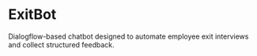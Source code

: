 # ExitBot
Dialogflow-based chatbot designed to automate employee exit interviews and collect structured feedback.
